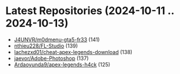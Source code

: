 # Latest Repositories (2024-10-11 .. 2024-10-13)

- [J4UNVR/m0dmenu-gta5-fr33](https://github.com/J4UNVR/m0dmenu-gta5-fr33) (141)
- [nthieu228/FL-Studio](https://github.com/nthieu228/FL-Studio) (139)
- [lachezxd01/cheat-apex-legends-download](https://github.com/lachezxd01/cheat-apex-legends-download) (138)
- [jaevor/Adobe-Photoshop](https://github.com/jaevor/Adobe-Photoshop) (137)
- [Ardaoyunda9/apex-legends-h4ck](https://github.com/Ardaoyunda9/apex-legends-h4ck) (125)
